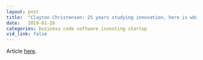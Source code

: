 ```yaml
---
layout: post
title:  "Clayton Christensen: 25 years studying innovation, here is what I have learned"
date:   2019-01-26
categories: business code software investing startup
vid_link: false
---
```


Article [here].

[here]: //www.linkedin.com/pulse/after-40-years-studying-innovation-here-what-i-have-christensen/